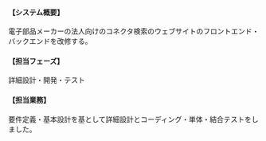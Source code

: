 #### 【システム概要】

電子部品メーカーの法人向けのコネクタ検索のウェブサイトのフロントエンド・バックエンドを改修する。

#### 【担当フェーズ】

詳細設計・開発・テスト

#### 【担当業務】

要件定義・基本設計を基として詳細設計とコーディング・単体・結合テストをしました。
